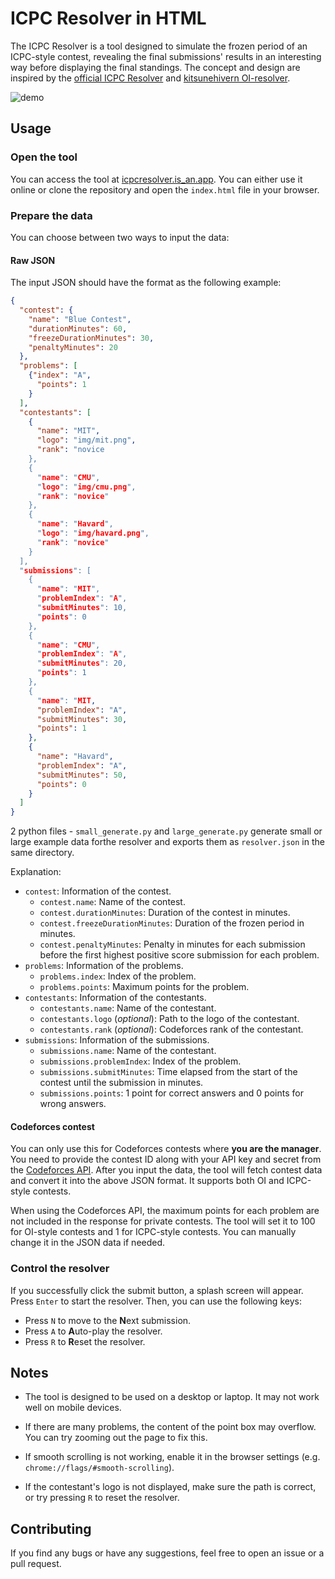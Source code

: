 # ICPC Resolver in HTML

The ICPC Resolver is a tool designed to simulate the frozen period of an ICPC-style contest, revealing the final submissions' results in an interesting way before displaying the final standings. The concept and design are inspired by the [official ICPC Resolver](https://tools.icpc.global/resolver/) and [kitsunehivern OI-resolver](https://github.com/kitsunehivern/OI-Resolver).

![demo](/img/demo.png)


## Usage

### Open the tool

You can access the tool at [icpcresolver.is_an.app](https://icpcresolver.is-an.app). You can either use it online or clone the repository and open the `index.html` file in your browser.

### Prepare the data

You can choose between two ways to input the data:

#### Raw JSON

The input JSON should have the format as the following example:

```json
{
  "contest": {
    "name": "Blue Contest",
    "durationMinutes": 60,
    "freezeDurationMinutes": 30,
    "penaltyMinutes": 20
  },
  "problems": [
    {"index": "A",
      "points": 1
    }
  ],
  "contestants": [
    {
      "name": "MIT",
      "logo": "img/mit.png",
      "rank": "novice
    },
    {
      "name": "CMU",
      "logo": "img/cmu.png",
      "rank": "novice"
    },
    {
      "name": "Havard",
      "logo": "img/havard.png",
      "rank": "novice"
    }
  ],
  "submissions": [
    {
      "name": "MIT",
      "problemIndex": "A",
      "submitMinutes": 10,
      "points": 0
    },
    {
      "name": "CMU",
      "problemIndex": "A",
      "submitMinutes": 20,
      "points": 1
    },
    {
      "name": "MIT,
      "problemIndex": "A",
      "submitMinutes": 30,
      "points": 1
    },
    {
      "name": "Havard",
      "problemIndex": "A",
      "submitMinutes": 50,
      "points": 0
    }
  ]
}
```

2 python files - `small_generate.py` and `large_generate.py` generate small or large example data forthe resolver and exports them as `resolver.json` in the same directory.


Explanation:
- `contest`: Information of the contest.
    - `contest.name`: Name of the contest.
    - `contest.durationMinutes`: Duration of the contest in minutes.
    - `contest.freezeDurationMinutes`: Duration of the frozen period in minutes.
    - `contest.penaltyMinutes`: Penalty in minutes for each submission before the first highest positive score submission for each problem.
- `problems`: Information of the problems.
    - `problems.index`: Index of the problem.
    - `problems.points`: Maximum points for the problem.
- `contestants`: Information of the contestants.
    - `contestants.name`: Name of the contestant.
    - `contestants.logo` (*optional*): Path to the logo of the contestant.
    - `contestants.rank` (*optional*): Codeforces rank of the contestant.
- `submissions`: Information of the submissions.
    - `submissions.name`: Name of the contestant.
    - `submissions.problemIndex`: Index of the problem.
    - `submissions.submitMinutes`: Time elapsed from the start of the contest until the submission in minutes.
    - `submissions.points`: 1 point for correct answers and 0 points for wrong answers.

#### Codeforces contest

You can only use this for Codeforces contests where **you are the manager**. You need to provide the contest ID along with your API key and secret from the [Codeforces API](https://codeforces.com/settings/api). After you input the data, the tool will fetch contest data and convert it into the above JSON format. It supports both OI and ICPC-style contests.

When using the Codeforces API, the maximum points for each problem are not included in the response for private contests. The tool will set it to 100 for OI-style contests and 1 for ICPC-style contests. You can manually change it in the JSON data if needed.

### Control the resolver

If you successfully click the submit button, a splash screen will appear. Press `Enter` to start the resolver. Then, you can use the following keys:
- Press `N` to move to the **N**ext submission.
- Press `A` to **A**uto-play the resolver.
- Press `R` to **R**eset the resolver.

## Notes

- The tool is designed to be used on a desktop or laptop. It may not work well on mobile devices.

- If there are many problems, the content of the point box may overflow. You can try zooming out the page to fix this.

- If smooth scrolling is not working, enable it in the browser settings (e.g. `chrome://flags/#smooth-scrolling`).

- If the contestant's logo is not displayed, make sure the path is correct, or try pressing `R` to reset the resolver.

## Contributing

If you find any bugs or have any suggestions, feel free to open an issue or a pull request.
